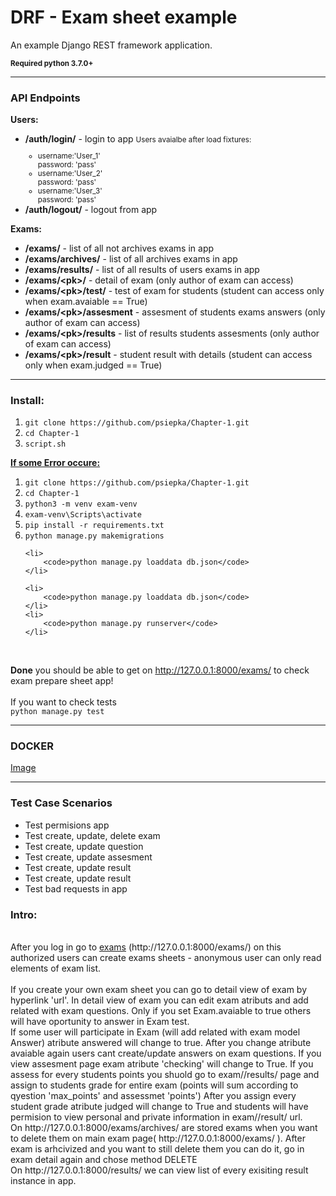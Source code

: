 <h1>DRF - Exam sheet example</h1>
<p>An example Django REST framework application.</p>

<strong><small>Required python 3.7.0+</small></strong>

<hr>
<h3>API Endpoints</h3>

<b>Users:</b>
<ul>
    <li>
        <b>/auth/login/</b> - login to app
        <small>Users avaialbe after load fixtures:
            <ul>
                <li>
                    username:'User_1'<br>
                    password: 'pass'
                </li>
                <li>
                    username:'User_2'<br>
                    password: 'pass'
                </li>
                <li>
                    username:'User_3'<br>
                    password: 'pass'
                </li>
            </ul>
        </small>
    </li>
    <li>
        <b>/auth/logout/</b> - logout from app
    </li>
</ul>

<b>Exams:</b>
<ul>
    <li>
        <b>/exams/</b> - list of all not archives exams in app
    </li>
    <li>
        <b>/exams/archives/</b> - list of all archives exams in app
    </li>
    <li>
        <b>/exams/results/</b> - list of all results of users exams in app
    </li>
    <li>
        <b>/exams/&lt;pk&gt;/</b> - detail of exam (only author of exam can access)
    </li>
    <li>
        <b>/exams/&lt;pk&gt;/test/</b> - test of exam for students (student can access only when exam.avaiable == True)
    </li>
    <li>
        <b>/exams/&lt;pk&gt;/assesment</b> - assesment of students exams answers (only author of exam can access)
    </li>
    <li>
        <b>/exams/&lt;pk&gt;/results</b> - list of results students assesments (only author of exam can access)
    </li>
    <li>
        <b>/exams/&lt;pk&gt;/result</b> - student result with details (student can access only when exam.judged == True)
    </li>
</ul>

<hr>
<h3>Install: </h3>
<ol>
    <li>
        <code>git clone https://github.com/psiepka/Chapter-1.git</code>
    </li>
    <li>
        <code>cd Chapter-1</code>
    </li>
    <li>
        <code>script.sh</code>
    </li>
</ol>

<b><u> If some Error occure: </u></b>

<ol>
    <li>
        <code>git clone https://github.com/psiepka/Chapter-1.git</code>
    </li>
    <li>
        <code>cd Chapter-1</code>
    </li>
    <li>
        <code>python3 -m venv exam-venv</code>
    </li>
    <li>
        <code>exam-venv\Scripts\activate</code>
    </li>
    <li>
        <code>pip install -r requirements.txt</code>
    </li>
    <li>
        <code>python manage.py makemigrations</code>
    </li>

    <li>
        <code>python manage.py loaddata db.json</code>
    </li>

    <li>
        <code>python manage.py loaddata db.json</code>
    </li>
    <li>
        <code>python manage.py runserver</code>
    </li>
</ol>
<br>

<b>Done</b> you should be able to get on http://127.0.0.1:8000/exams/ to check exam prepare sheet app!<br>
<br>
If you want to check tests
<br>
<code>python manage.py test</code>


<hr>
<h3>DOCKER</h3>
<a href="https://hub.docker.com/r/patrykeo/exams">Image</a>
<hr>

<h3>Test Case Scenarios</h3>
<ul>
    <li>Test permisions app</li>
    <li>Test create, update, delete exam</li>
    <li>Test create, update question</li>
    <li>Test create, update assesment</li>
    <li>Test create, update result</li>
    <li>Test create, update result</li>
    <li>Test bad requests in app</li>
</ul>


<h3>Intro:</h3>
<br>
After you log in go to <a href="http://127.0.0.1:8000/exams/">exams</a> (http://127.0.0.1:8000/exams/)
on this authorized users can create exams sheets - anonymous user can only read elements of exam list.
<br>
<br>
If you create your own exam sheet you can go to detail view of exam by hyperlink 'url'.
In detail view of exam you can edit exam atributs and add related with exam questions.
Only if you set Exam.avaiable to true others will have oportunity to answer in Exam test.
<br>
If some user will participate in Exam (will add related with exam model Answer) atribute answered will change to true.
After you change atribute avaiable again users cant create/update answers on exam questions.
If you view assesment page exam atribute 'checking' will change to True.
If you assess for every students points you shuold go to exam/<pk>/results/ page and assign to students grade for entire exam
(points will sum according to qyestion 'max_points' and assessmet 'points')
After you assign every student grade atribute judged will change to True and students will have permision to view personal and private information in exam/<pk>/result/ url.
<br>
On http://127.0.0.1:8000/exams/archives/ are stored exams when you want to delete them on main exam page( http://127.0.0.1:8000/exams/ ).
After exam is arhcivized and you want to still delete them you can do it, go in exam detail again and chose method DELETE
<br>
On http://127.0.0.1:8000/results/  we can view list of every exisiting result instance in app.
